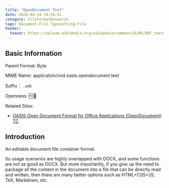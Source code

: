 ```yaml
---
title: "OpenDocument Text"
date: 2024-04-24 19:54:51
category: FileFormatResearch
tags: Document-File Typesetting-File
header:
  teaser: https://upload.wikimedia.org/wikipedia/commons/8/86/ODF_textdocument_48x48.png
---
```


## Basic Information

Parent Format: Byte

MIME Name: application/vnd.oasis.opendocument.text

Suffix： `.odt`

Openness: 🆓📖

Related Sites:

* [OASIS Open Document Format for Office Applications (OpenDocument) TC](https://groups.oasis-open.org/communities/tc-community-home2?CommunityKey=4bf06d41-79ad-4c58-9e8e-018dc7d05da8)

## Introduction

An editable document file container format.

Its usage scenarios are highly overlapped with DOCX, and some functions are not as good as DOCX. But more importantly, if you give up the need to package all the content in the document into a file that can be directly read and written, then there are many better options such as HTML+CSS+JS, TeX, Markdown, etc.

